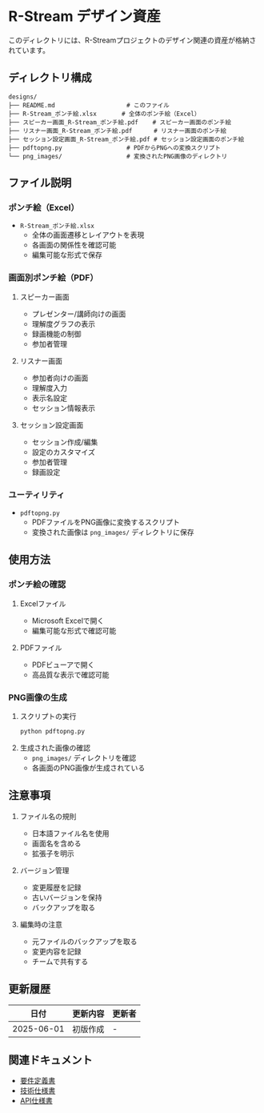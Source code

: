 # R-Stream デザイン資産

このディレクトリには、R-Streamプロジェクトのデザイン関連の資産が格納されています。

## ディレクトリ構成

```
designs/
├── README.md                    # このファイル
├── R-Stream_ポンチ絵.xlsx       # 全体のポンチ絵（Excel）
├── スピーカー画面_R-Stream_ポンチ絵.pdf    # スピーカー画面のポンチ絵
├── リスナー画面_R-Stream_ポンチ絵.pdf      # リスナー画面のポンチ絵
├── セッション設定画面_R-Stream_ポンチ絵.pdf # セッション設定画面のポンチ絵
├── pdftopng.py                  # PDFからPNGへの変換スクリプト
└── png_images/                  # 変換されたPNG画像のディレクトリ
```

## ファイル説明

### ポンチ絵（Excel）

- `R-Stream_ポンチ絵.xlsx`
  - 全体の画面遷移とレイアウトを表現
  - 各画面の関係性を確認可能
  - 編集可能な形式で保存

### 画面別ポンチ絵（PDF）

1. スピーカー画面

   - プレゼンター/講師向けの画面
   - 理解度グラフの表示
   - 録画機能の制御
   - 参加者管理

2. リスナー画面

   - 参加者向けの画面
   - 理解度入力
   - 表示名設定
   - セッション情報表示

3. セッション設定画面
   - セッション作成/編集
   - 設定のカスタマイズ
   - 参加者管理
   - 録画設定

### ユーティリティ

- `pdftopng.py`
  - PDFファイルをPNG画像に変換するスクリプト
  - 変換された画像は `png_images/` ディレクトリに保存

## 使用方法

### ポンチ絵の確認

1. Excelファイル

   - Microsoft Excelで開く
   - 編集可能な形式で確認可能

2. PDFファイル
   - PDFビューアで開く
   - 高品質な表示で確認可能

### PNG画像の生成

1. スクリプトの実行
   ```bash
   python pdftopng.py
   ```
2. 生成された画像の確認
   - `png_images/` ディレクトリを確認
   - 各画面のPNG画像が生成されている

## 注意事項

1. ファイル名の規則

   - 日本語ファイル名を使用
   - 画面名を含める
   - 拡張子を明示

2. バージョン管理

   - 変更履歴を記録
   - 古いバージョンを保持
   - バックアップを取る

3. 編集時の注意
   - 元ファイルのバックアップを取る
   - 変更内容を記録
   - チームで共有する

## 更新履歴

| 日付       | 更新内容 | 更新者 |
| ---------- | -------- | ------ |
| 2025-06-01 | 初版作成 | -      |

## 関連ドキュメント

- [要件定義書](../../docs/requirements.md)
- [技術仕様書](../../docs/technical-specifications.md)
- [API仕様書](../../docs/api-specifications.md)
